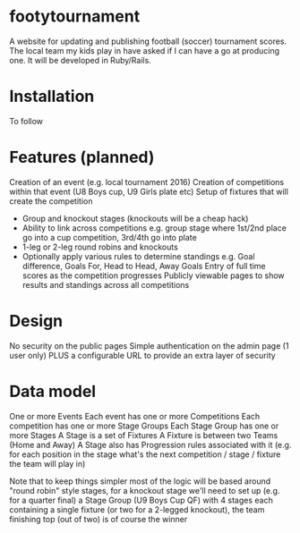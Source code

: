 # footytournament

A website for updating and publishing football (soccer) tournament scores.  The local team my kids play in have asked if I can have a go at producing one.  It will be developed in Ruby/Rails.

# Installation

To follow

# Features (planned)

Creation of an event (e.g. local tournament 2016)
Creation of competitions within that event (U8 Boys cup, U9 Girls plate etc)
Setup of fixtures that will create the competition
* Group and knockout stages (knockouts will be a cheap hack)
* Ability to link across competitions e.g. group stage where 1st/2nd place go into a cup competition, 3rd/4th go into plate
* 1-leg or 2-leg round robins and knockouts
* Optionally apply various rules to determine standings e.g. Goal difference, Goals For, Head to Head, Away Goals
Entry of full time scores as the competition progresses
Publicly viewable pages to show results and standings across all competitions

# Design

No security on the public pages
Simple authentication on the admin page (1 user only) PLUS a configurable URL to provide an extra layer of security

# Data model

One or more Events
Each event has one or more Competitions
Each competition has one or more Stage Groups
Each Stage Group has one or more Stages
A Stage is a set of Fixtures
A Fixture is between two Teams (Home and Away)
A Stage also has Progression rules associated with it (e.g. for each position in the stage what's the next competition / stage / fixture the team will play in)

Note that to keep things simpler most of the logic will be based around "round robin" style stages, for a knockout stage we'll need to set up (e.g. for a quarter final) a Stage Group (U9 Boys Cup QF) with 4 stages each containing a single fixture (or two for a 2-legged knockout), the team finishing top (out of two) is of course the winner
